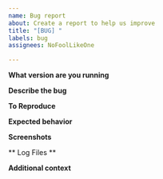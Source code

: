 ```yaml
---
name: Bug report
about: Create a report to help us improve
title: "[BUG] "
labels: bug
assignees: NoFoolLikeOne

---
```


**What version are you running**


**Describe the bug**
<!-- A clear and concise description of what the bug is.-->

**To Reproduce**
<!-- Steps to reproduce the behavior:-->

**Expected behavior**
<!-- A clear and concise description of what you expected to happen.-->

**Screenshots**
<!-- If applicable, add screenshots to help explain your problem.-->

** Log Files **
<!-- Look for error messages in AppData\Local\Temp\EDMarketConnector.log-->

**Additional context**
<!-- Add any other context about the problem here.-->
